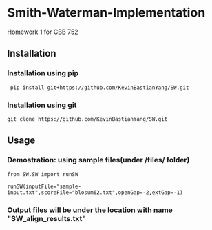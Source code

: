 # Smith-Waterman-Implementation
Homework 1 for CBB 752

## Installation

### Installation using pip
~~~~~~~~~~~~~~~~
 pip install git+https://github.com/KevinBastianYang/SW.git
~~~~~~~~~~~~~~~~
### Installation using git
~~~~~~~~~~~~~~~~
git clone https://github.com/KevinBastianYang/SW.git
~~~~~~~~~~~~~~~~


## Usage

### Demostration: using sample files(under /files/ folder)
~~~~~~~~~~~~~~~~
from SW.SW import runSW

runSW(inputFile="sample-input.txt",scoreFile="blosum62.txt",openGap=-2,extGap=-1)
~~~~~~~~~~~~~~~~
### Output files will be under the location with name "SW_align_results.txt"
